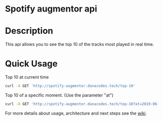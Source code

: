 Spotify augmentor api
=====================

# Description

This api allows you to see the top 10 of the tracks most played in real time.

# Quick Usage

Top 10 at current time

```bash
curl -X GET 'http://spotify-augmentor.danacodes.tech/top-10'
```

Top 10 of a specific moment. (Use the parameter "at")

```bash
curl -X GET 'http://spotify-augmentor.danacodes.tech/top-10?at=2019-06-26T01:20:00'
```

For more details about usage, architecture and next steps see the [wiki](https://github.com/AldanaQuintana/spotify-augmentor-api/wiki/Api-docs).
